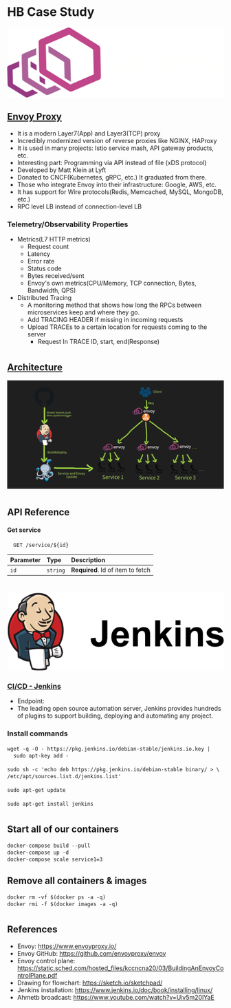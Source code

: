 # HB Case Study

![Envoy Logo](static/images/envoy-logo.svg)
## [Envoy Proxy](https://www.envoyproxy.io/)
- It is a modern Layer7(App) and Layer3(TCP) proxy
- Incredibly modernized version of reverse proxies like NGINX, HAProxy
- It is used in many projects: Istio service mash, API gateway products, etc.
- Interesting part: Programming via API instead of file (xDS protocol)
- Developed by Matt Klein at Lyft
- Donated to CNCF(Kubernetes, gRPC, etc.) It graduated from there.
- Those who integrate Envoy into their infrastructure: Google, AWS, etc.
- It has support for Wire protocols(Redis, Memcached, MySQL, MongoDB, etc.)
- RPC level LB instead of connection-level LB

### Telemetry/Observability Properties
- Metrics(L7 HTTP metrics)
    * Request count
    * Latency
    * Error rate
    * Status code
    * Bytes received/sent
    * Envoy's own metrics(CPU/Memory, TCP connection, Bytes, Bandwidth, QPS)
- Distributed Tracing
    * A monitoring method that shows how long the RPCs between microservices keep and where they go.
    * Add TRACING HEADER if missing in incoming requests
    * Upload TRACEs to a certain location for requests coming to the server
        * Request In TRACE ID, start, end(Response)

#

## [Architecture](https://www.envoyproxy.io/)
![Architecture](static/images/architecture.png)

#

## API Reference
#### Get service

```http
  GET /service/${id}
```

| Parameter | Type     | Description                       |
| :-------- | :------- | :-------------------------------- |
| `id`      | `string` | **Required**. Id of item to fetch |

#

![Jenkins](static/images/jenkins.png)
### [CI/CD - Jenkins](https://www.envoyproxy.io/)

- Endpoint:
- The leading open source automation server, Jenkins provides hundreds of plugins to support building, deploying and automating any project.


### Install commands
```
wget -q -O - https://pkg.jenkins.io/debian-stable/jenkins.io.key | 
  sudo apt-key add -

sudo sh -c 'echo deb https://pkg.jenkins.io/debian-stable binary/ > \
/etc/apt/sources.list.d/jenkins.list'

sudo apt-get update

sudo apt-get install jenkins
```

#

## Start all of our containers
```
docker-compose build --pull
docker-compose up -d
docker-compose scale service1=3
```

## Remove all containers & images
```
docker rm -vf $(docker ps -a -q)
docker rmi -f $(docker images -a -q)
```

#

## References
* Envoy: https://www.envoyproxy.io/
* Envoy GitHub: https://github.com/envoyproxy/envoy
* Envoy control plane: https://static.sched.com/hosted_files/kccncna20/03/BuildingAnEnvoyControlPlane.pdf
* Drawing for flowchart: https://sketch.io/sketchpad/
* Jenkins installation: https://www.jenkins.io/doc/book/installing/linux/
* Ahmetb broadcast: https://www.youtube.com/watch?v=Uiv5m20lYaE